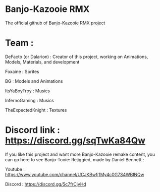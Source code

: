 # Banjo-Kazooie RMX
 The official github of Banjo-Kazooie RMX project

# Team :

DeFacto (or Dalarion) : Creator of this project, working on Animations, Models, Materials, and development

Foxaine : Sprites

BG : Models and Animations

ItsYaBoyTroy : Musics

InfernoGaming : Musics

TheExpectedKnight : Textures

# Discord link : https://discord.gg/sqTwKa84Qw

If you like this project and want more Banjo-Kazooie remake content, you can go here to see Banjo-Tooie: Rejiggied, made by Daniel Bennett :

Youtube : https://www.youtube.com/channel/UCJKBwfj1My4c0G7S4WBlNQw

Discord : https://discord.gg/5c7frCjvHd
